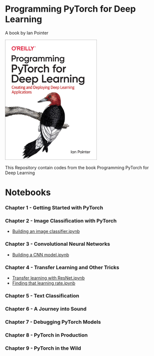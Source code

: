 # Programming PyTorch for Deep Learning
A book by Ian Pointer 

<img src="https://github.com/rsanimesh/Programming-PyTorch-for-Deep-Learning/blob/181528534d66d636fb4bc3701cacffa16fb60fa1/book-cover-page.jpg" height="394px" width="300px">  

This Repository contain codes from the book Programming PyTorch for Deep Learning

# Notebooks

### Chapter 1 - Getting Started with PyTorch

### Chapter 2 - Image Classification with PyTorch

- [Building an image classifier.ipynb](https://github.com/Andrew-Ng-s-number-one-fan/Programming-PyTorch-for-Deep-Learning/blob/master/Notebooks/C1-Building-an-Image-Classifier.ipynb)

### Chapter 3 - Convolutional Neural Networks

- [Building a CNN model.ipynb](https://github.com/Andrew-Ng-s-number-one-fan/Programming-PyTorch-for-Deep-Learning/blob/master/Notebooks/C3-Building-a-CNN-Model.ipynb)

### Chapter 4 - Transfer Learning and Other Tricks

- [Transfer learning with ResNet.ipynb](https://github.com/Andrew-Ng-s-number-one-fan/Programming-PyTorch-for-Deep-Learning/blob/master/Notebooks/C4-Transfer-Learning-with-ResNet.ipynb)
- [Finding that learning rate.ipynb]()

### Chapter 5 - Text Classification

### Chapter 6 - A Journey into Sound

### Chapter 7 - Debugging PyTorch Models

### Chapter 8 - PyTorch in Production

### Chapter 9 - PyTorch in the Wild
